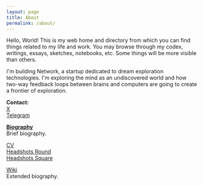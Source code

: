 ```yaml
---
layout: page
title: About
permalink: /about/
---
```


Hello, World! This is my web home and directory from which you can find things related to my life and work. You may browse through my codex, writings, essays, sketches, notebooks, etc. Some things will be more visible than others.

I'm building Network, a startup dedicated to dream exploration technologies. I'm exploring the mind as an undiscovered world and how two-way feedback loops between brains and computers are going to create a frontier of exploration.

**Contact:**
<br>
[X](https://x.com/linkd)
<br>
[Telegram](https://t.me/linkdaniel)

[**Biography**](/biography)
<br>
Brief biography.

<a href="https://read.cv/linkdaniel">CV</a>
<br>
[Headshots Round](/media/linkdaniel-round.jpg)
<br>
[Headshots Square](/media/linkdaniel-square.jpg)

<a href="https://wiki.linkdaniel.org">Wiki</a>
<br>
Extended biography.
